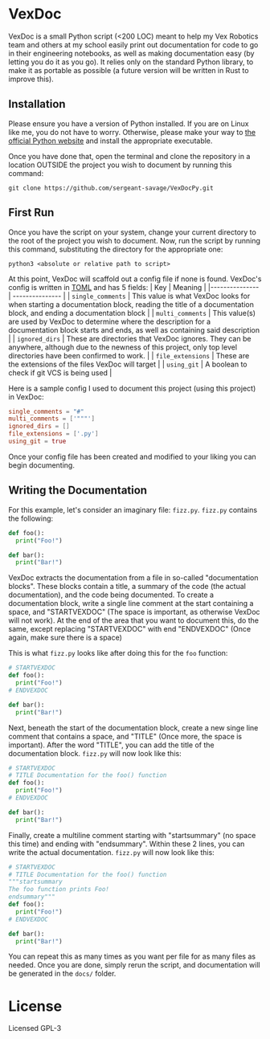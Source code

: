 # VexDoc

VexDoc is a small Python script (<200 LOC) meant to help my Vex Robotics team and others at my school easily print out documentation for code to go in their engineering notebooks, as well as making documentation easy (by letting you do it as you go).
It relies only on the standard Python library, to make it as portable as possible (a future version will be written in Rust to improve this).

## Installation
Please ensure you have a version of Python installed. If you are on Linux like me, you do not have to worry.
Otherwise, please make your way to [the official Python website](https://python.org) and install the appropriate executable.

Once you have done that, open the terminal and clone the repository in a location OUTSIDE the project you wish to document by running this command:
```
git clone https://github.com/sergeant-savage/VexDocPy.git
```

## First Run
Once you have the script on your system, change your current directory to the root of the project you wish to document.
Now, run the script by running this command, substituting the directory for the appropriate one:
```
python3 <absolute or relative path to script>
```

At this point, VexDoc will scaffold out a config file if none is found.
VexDoc's config is written in [TOML](https://toml.io) and has 5 fields:
| Key   | Meaning   |
|--------------- | --------------- |
| `single_comments` | This value is what VexDoc looks for when starting a documentation block, reading the title of a documentation block, and ending a documentation block |
| `multi_comments` | This value(s) are used by VexDoc to determine where the description for a documentation block starts and ends, as well as containing said description |
| `ignored_dirs`   | These are directories that VexDoc ignores. They can be anywhere, although due to the newness of this project, only top level directories have been confirmed to work. |
| `file_extensions` | These are the extensions of the files VexDoc will target |
| `using_git` | A boolean to check if git VCS is being used |

Here is a sample config I used to document this project (using this project) in VexDoc:
```toml
single_comments = "#"
multi_comments = ['"""']
ignored_dirs = []
file_extensions = ['.py']
using_git = true
```

Once your config file has been created and modified to your liking you can begin documenting.

## Writing the Documentation

For this example, let's consider an imaginary file: `fizz.py`.
`fizz.py` contains the following:
```python
def foo():
  print("Foo!")

def bar():
  print("Bar!")
```

VexDoc extracts the documentation from a file in so-called "documentation blocks".
These blocks contain a title, a summary of the code (the actual documentation), and the code being documented.
To create a documentation block, write a single line comment at the start containing a space, and "STARTVEXDOC" (The space is important, as otherwise VexDoc will not work).
At the end of the area that you want to document this, do the same, except replacing "STARTVEXDOC" with end "ENDVEXDOC" (Once again, make sure there is a space)

This is what `fizz.py` looks like after doing this for the `foo` function:
```python
# STARTVEXDOC
def foo():
  print("Foo!")
# ENDVEXDOC

def bar():
  print("Bar!")
```

Next, beneath the start of the documentation block, create a new singe line comment that contains a space, and "TITLE" (Once more, the space is important).
After the word "TITLE", you can add the title of the documentation block.
`fizz.py` will now look like this:
```python
# STARTVEXDOC
# TITLE Documentation for the foo() function
def foo():
  print("Foo!")
# ENDVEXDOC

def bar():
  print("Bar!")
```

Finally, create a multiline comment starting with "startsummary" (no space this time) and ending with "endsummary". 
Within these 2 lines, you can write the actual documentation.
`fizz.py` will now look like this:
```python
# STARTVEXDOC
# TITLE Documentation for the foo() function
"""startsummary
The foo function prints Foo!
endsummary"""
def foo():
  print("Foo!")
# ENDVEXDOC

def bar():
  print("Bar!")
```

You can repeat this as many times as you want per file for as many files as needed.
Once you are done, simply rerun the script, and documentation will be generated in the `docs/` folder.

# License
Licensed GPL-3
